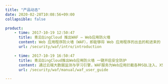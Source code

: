 ```yaml
---
title: "产品动态"
date: 2020-02-28T10:08:56+09:00
collapsible: false

product:
    - time: 2017-10-19 12:50:47
      title: 青云QingCloud 推出WAF — Web应用防火墙
      content: Web 应用程序防火墙（WAF），即能够将 Web 应用程序的出去的和进来的 HTTP/HTTPS 流量进行过滤、监控和屏蔽。
      url: /security/waf/intro/introduction

    - time: 2017-10-19 16:50:47
      title: 青云QingCloud推出Web应用防火墙 一键开启安全防护
      content: 通过云端大数据监测与学习引擎，WAF服务为Web应用拦截各种SQL注入、XSS跨站脚本、网站挂马等常见攻击，过滤海量恶意访问，持续更新防护策略，从而降低网站资产和数据泄露的风险，保障Web应用的高可用性。同时，QingCloud WAF服务与负载均衡器深度集成，用户5分钟内即可完成WAF配置，降低了部署的复杂度。
      url: /security/waf/manual/waf_user_guide

---
```


<!-- 设置上述参数可生成产品动态页  -->
